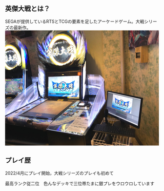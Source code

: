 ## 英傑大戦とは？

SEGAが提供しているRTSとTCGの要素を足したアーケードゲーム。大戦シリーズの最新作。
![英傑大戦](/pictures/eiketsu.jpg)

## プレイ歴

2022/4月にプレイ開始，大戦シリーズのプレイも初めて

最高ランク従二位　色んなデッキで三位帯たまに銀プレをウロウロしています